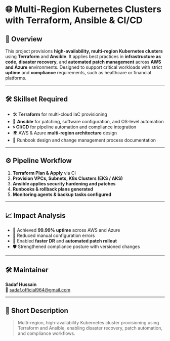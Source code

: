 
# 🌐 Multi-Region Kubernetes Clusters with Terraform, Ansible & CI/CD

## 📄 **Overview**
This project provisions **high-availability, multi-region Kubernetes clusters** using **Terraform** and **Ansible**. It applies best practices in **infrastructure as code**, **disaster recovery**, and **automated patch management** across **AWS and Azure** environments. Designed to support critical workloads with strict **uptime** and **compliance** requirements, such as healthcare or financial platforms.

---

## 🛠️ **Skillset Required**
- 🛠️ **Terraform** for multi-cloud IaC provisioning
- 🧰 **Ansible** for patching, software configuration, and OS-level automation
- 🌀 **CI/CD** for pipeline automation and compliance integration
- 🌍 AWS & Azure **multi-region architecture** design
- 📓 Runbook design and change management process documentation

---

## ⚙️ **Pipeline Workflow**
1. **Terraform Plan & Apply** via CI
2. **Provision VPCs, Subnets, K8s Clusters (EKS / AKS)**
3. **Ansible applies security hardening and patches**
4. **Runbooks & rollback plans generated**
5. **Monitoring agents & backup tasks configured**

---

## 📈 **Impact Analysis**
- 📶 Achieved **99.99% uptime** across AWS and Azure
- 🔁 Reduced manual configuration errors
- 💾 Enabled **faster DR** and **automated patch rollout**
- 🛡️ Strengthened compliance posture with versioned changes

---

## 🛠️ **Maintainer**
**Sadaf Hussain**  
📧 sadaf.official964@gmail.com  

---

## 📌 **Short Description**
> Multi-region, high-availability Kubernetes cluster provisioning using Terraform and Ansible, enabling disaster recovery, patch automation, and compliance workflows.
